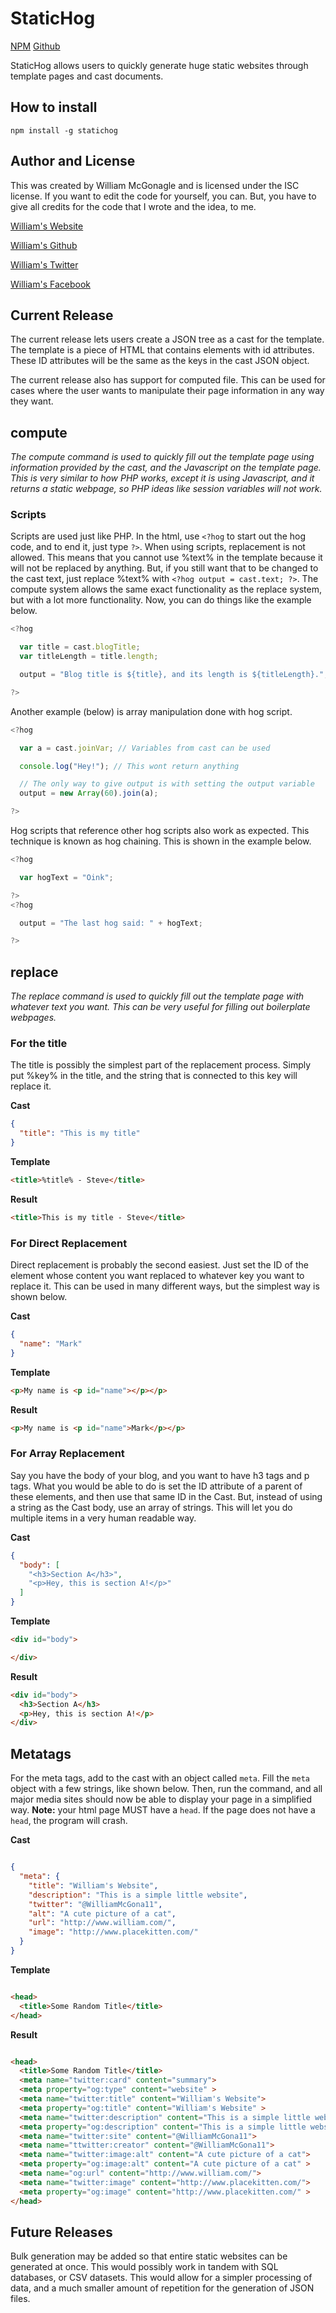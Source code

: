 # StaticHog

[NPM](https://www.npmjs.com/package/statichog) [Github](https://github.com/William-McGonagle/statichog)

StaticHog allows users to quickly generate huge static websites through template pages and cast documents.

## How to install

`npm install -g statichog`

## Author and License

This was created by William McGonagle and is licensed under the ISC license. If you want to edit the code for yourself, you can. But, you have to give all credits for the code that I wrote and the idea, to me.

[William's Website](https://william-mcgonagle.github.io)

[William's Github](https://github.com/William-McGonagle)

[William's Twitter](https://twitter.com/WilliamMcGona11)

[William's Facebook](https://www.facebook.com/william.mcgonagle.520/)

## Current Release

The current release lets users create a JSON tree as a cast for the template. The template is a piece of HTML that contains elements with id attributes. These ID attributes will be the same as the keys in the cast JSON object.

The current release also has support for computed file. This can be used for cases where the user wants to manipulate their page information in any way they want.

## compute
*The compute command is used to quickly fill out the template page using information provided by the cast, and the Javascript on the template page. This is very similar to how PHP works, except it is using Javascript, and it returns a static webpage, so PHP ideas like session variables will not work.*

### Scripts

Scripts are used just like PHP. In the html, use `<?hog` to start out the hog code, and to end it, just type `?>`. When using scripts, replacement is not allowed. This means that you cannot use %text% in the template because it will not be replaced by anything. But, if you still want that to be changed to the cast text, just replace %text% with `<?hog output = cast.text; ?>`. The compute system allows the same exact functionality as the replace system, but with a lot more functionality. Now, you can do things like the example below.

```Javascript
<?hog

  var title = cast.blogTitle;
  var titleLength = title.length;

  output = "Blog title is ${title}, and its length is ${titleLength}.";

?>
```

Another example (below) is array manipulation done with hog script.

```Javascript
<?hog

  var a = cast.joinVar; // Variables from cast can be used

  console.log("Hey!"); // This wont return anything

  // The only way to give output is with setting the output variable
  output = new Array(60).join(a);

?>
```

Hog scripts that reference other hog scripts also work as expected. This technique is known as hog chaining. This is shown in the example below.

```Javascript
<?hog

  var hogText = "Oink";

?>
<?hog

  output = "The last hog said: " + hogText;

?>
```

## replace
*The replace command is used to quickly fill out the template page with whatever text you want. This can be very useful for filling out boilerplate webpages.*

### For the title

The title is possibly the simplest part of the replacement process. Simply put %key% in the title, and the string that is connected to this key will replace it.

**Cast**

```JSON
{
  "title": "This is my title"
}
```

**Template**

```HTML
<title>%title% - Steve</title>
```

**Result**

```HTML
<title>This is my title - Steve</title>
```

### For Direct Replacement

Direct replacement is probably the second easiest. Just set the ID of the element whose content you want replaced to whatever key you want to replace it. This can be used in many different ways, but the simplest way is shown below.

**Cast**

```JSON
{
  "name": "Mark"
}
```

**Template**

```HTML
<p>My name is <p id="name"></p></p>
```

**Result**

```HTML
<p>My name is <p id="name">Mark</p></p>
```

### For Array Replacement

Say you have the body of your blog, and you want to have h3 tags and p tags. What you would be able to do is set the ID attribute of a parent of these elements, and then use that same ID in the Cast. But, instead of using a string as the Cast body, use an array of strings. This will let you do multiple items in a very human readable way.

**Cast**

```JSON
{
  "body": [
    "<h3>Section A</h3>",
    "<p>Hey, this is section A!</p>"
  ]
}
```

**Template**

```HTML
<div id="body">

</div>
```

**Result**

```HTML
<div id="body">
  <h3>Section A</h3>
  <p>Hey, this is section A!</p>
</div>
```

## Metatags
For the meta tags, add to the cast with an object called `meta`. Fill the `meta` object with a few strings, like shown below. Then, run the command, and all major media sites should now be able to display your page in a simplified way. **Note:** your html page MUST have a `head`. If the page does not have a `head`, the program will crash.

**Cast**

```JSON

{
  "meta": {
    "title": "William's Website",
    "description": "This is a simple little website",
    "twitter": "@WilliamMcGona11",
    "alt": "A cute picture of a cat",  
    "url": "http://www.william.com/",
    "image": "http://www.placekitten.com/"
  }
}

```

**Template**

```HTML

<head>
  <title>Some Random Title</title>
</head>

```

**Result**

```HTML

<head>
  <title>Some Random Title</title>
  <meta name="twitter:card" content="summary">
  <meta property="og:type" content="website" >
  <meta name="twitter:title" content="William's Website">
  <meta property="og:title" content="William's Website" >
  <meta name="twitter:description" content="This is a simple little website">
  <meta property="og:description" content="This is a simple little website" >
  <meta name="twitter:site" content="@WilliamMcGona11">
  <meta name="ttwitter:creator" content="@WilliamMcGona11">
  <meta name="twitter:image:alt" content="A cute picture of a cat">
  <meta property="og:image:alt" content="A cute picture of a cat" >
  <meta name="og:url" content="http://www.william.com/">
  <meta name="twitter:image" content="http://www.placekitten.com/">
  <meta property="og:image" content="http://www.placekitten.com/" >
</head>

```

## Future Releases

Bulk generation may be added so that entire static websites can be generated at once. This would possibly work in tandem with SQL databases, or CSV datasets. This would allow for a simpler processing of data, and a much smaller amount of repetition for the generation of JSON files.
